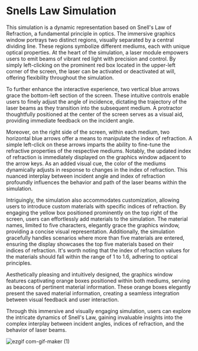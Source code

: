 # Snells Law Simulation
This simulation is a dynamic representation based on Snell's Law of Refraction, a fundamental principle in optics. The immersive graphics window portrays two distinct regions, visually separated by a central dividing line. These regions symbolize different mediums, each with unique optical properties. At the heart of the simulation, a laser module empowers users to emit beams of vibrant red light with precision and control. By simply left-clicking on the prominent red box located in the upper-left corner of the screen, the laser can be activated or deactivated at will, offering flexibility throughout the simulation.

To further enhance the interactive experience, two vertical blue arrows grace the bottom-left section of the screen. These intuitive controls enable users to finely adjust the angle of incidence, dictating the trajectory of the laser beams as they transition into the subsequent medium. A protractor thoughtfully positioned at the center of the screen serves as a visual aid, providing immediate feedback on the incident angle.

Moreover, on the right side of the screen, within each medium, two horizontal blue arrows offer a means to manipulate the index of refraction. A simple left-click on these arrows imparts the ability to fine-tune the refractive properties of the respective mediums. Notably, the updated index of refraction is immediately displayed on the graphics window adjacent to the arrow keys. As an added visual cue, the color of the mediums dynamically adjusts in response to changes in the index of refraction. This nuanced interplay between incident angle and index of refraction profoundly influences the behavior and path of the laser beams within the simulation.

Intriguingly, the simulation also accommodates customization, allowing users to introduce custom materials with specific indices of refraction. By engaging the yellow box positioned prominently on the top right of the screen, users can effortlessly add materials to the simulation. The material names, limited to five characters, elegantly grace the graphics window, providing a concise visual representation. Additionally, the simulation gracefully handles scenarios where more than five materials are entered, ensuring the display showcases the top five materials based on their indices of refraction. It's worth noting that the index of refraction values for the materials should fall within the range of 1 to 1.6, adhering to optical principles.

Aesthetically pleasing and intuitively designed, the graphics window features captivating orange boxes positioned within both mediums, serving as beacons of pertinent material information. These orange boxes elegantly present the saved material information, creating a seamless integration between visual feedback and user interaction.

Through this immersive and visually engaging simulation, users can explore the intricate dynamics of Snell's Law, gaining invaluable insights into the complex interplay between incident angles, indices of refraction, and the behavior of laser beams.

![ezgif com-gif-maker (1)](https://user-images.githubusercontent.com/103555283/163237874-e4f45c8e-0845-4796-998f-848b3098eda2.gif)
